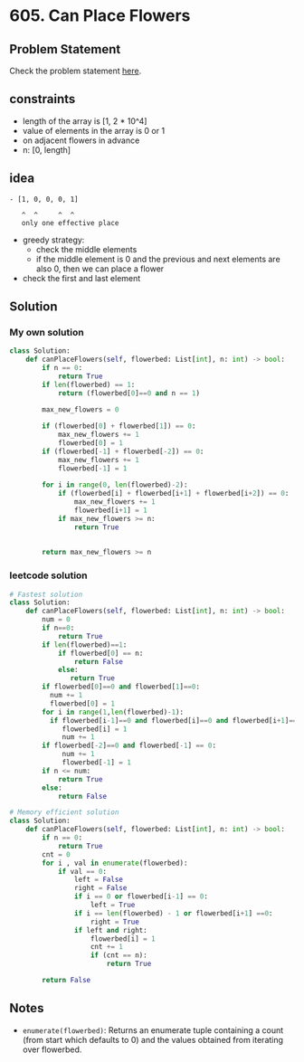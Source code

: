 # 605. Can Place Flowers

## Problem Statement
Check the problem statement [here](https://leetcode.com/problems/can-place-flowers/description/).


## constraints
- length of the array is [1, 2 * 10^4]
- value of elements in the array is 0 or 1
- on adjacent flowers in advance
- n: [0, length]

## idea
```
- [1, 0, 0, 0, 1]

   ^  ^     ^  ^
   only one effective place
```
- greedy strategy: 
    - check the middle elements
    - if the middle element is 0 and the previous and next elements are also 0, then we can place a flower
- check the first and last element


## Solution

### My own solution

```Python
class Solution:
    def canPlaceFlowers(self, flowerbed: List[int], n: int) -> bool:
        if n == 0:
            return True
        if len(flowerbed) == 1:
            return (flowerbed[0]==0 and n == 1)
        
        max_new_flowers = 0

        if (flowerbed[0] + flowerbed[1]) == 0:
            max_new_flowers += 1
            flowerbed[0] = 1
        if (flowerbed[-1] + flowerbed[-2]) == 0:
            max_new_flowers += 1
            flowerbed[-1] = 1
            
        for i in range(0, len(flowerbed)-2):
            if (flowerbed[i] + flowerbed[i+1] + flowerbed[i+2]) == 0:
                max_new_flowers += 1
                flowerbed[i+1] = 1
            if max_new_flowers >= n:
                return True
        
        
        return max_new_flowers >= n
```       


### leetcode solution

```Python
# Fastest solution
class Solution:
    def canPlaceFlowers(self, flowerbed: List[int], n: int) -> bool:
        num = 0
        if n==0:
            return True
        if len(flowerbed)==1:
            if flowerbed[0] == n:  
                return False
            else: 
               return True        
        if flowerbed[0]==0 and flowerbed[1]==0:
          num += 1
          flowerbed[0] = 1  
        for i in range(1,len(flowerbed)-1):
          if flowerbed[i-1]==0 and flowerbed[i]==0 and flowerbed[i+1]==0 :
             flowerbed[i] = 1 
             num += 1
        if flowerbed[-2]==0 and flowerbed[-1] == 0:
             num += 1 
             flowerbed[-1] = 1      
        if n <= num:
            return True
        else:
            return False      
```


```Python
# Memory efficient solution
class Solution:
    def canPlaceFlowers(self, flowerbed: List[int], n: int) -> bool:
        if n == 0:
            return True
        cnt = 0
        for i , val in enumerate(flowerbed):
            if val == 0:
                left = False
                right = False
                if i == 0 or flowerbed[i-1] == 0:
                    left = True
                if i == len(flowerbed) - 1 or flowerbed[i+1] ==0:
                    right = True
                if left and right:
                    flowerbed[i] = 1
                    cnt += 1
                    if (cnt == n):
                        return True

        return False
```

## Notes

- `enumerate(flowerbed)`: Returns an enumerate tuple containing a count (from start which defaults to 0) and the values obtained from iterating over flowerbed.